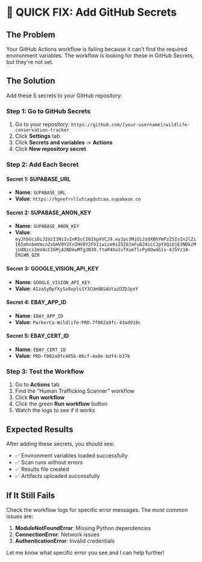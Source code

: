 # 🚨 QUICK FIX: Add GitHub Secrets

## The Problem

Your GitHub Actions workflow is failing because it can't find the required environment variables. The workflow is looking for these in GitHub Secrets, but they're not set.

## The Solution

Add these 5 secrets to your GitHub repository:

### Step 1: Go to GitHub Secrets

1. Go to your repository: `https://github.com/[your-username]/wildlife-conservation-tracker`
2. Click **Settings** tab
3. Click **Secrets and variables** → **Actions**
4. Click **New repository secret**

### Step 2: Add Each Secret

#### Secret 1: SUPABASE_URL

- **Name**: `SUPABASE_URL`
- **Value**: `https://hgnefrvllutcagdutcaa.supabase.co`

#### Secret 2: SUPABASE_ANON_KEY

- **Name**: `SUPABASE_ANON_KEY`
- **Value**: `eyJhbGciOiJIUzI1NiIsInR5cCI6IkpXVCJ9.eyJpc3MiOiJzdXBhYmFzZSIsInJlZiI6ImhnbmVmcnZsbHV0Y2FnZHV0Y2FhIiwicm9sZSI6ImFub24iLCJpYXQiOjE3NDkzMjU4NzcsImV4cCI6MjA2NDkwMTg3N30.ftaP4Xa1vTXumTlcPy0OwdG1s-4JSYz10-ENiWB_QZ0`

#### Secret 3: GOOGLE_VISION_API_KEY

- **Name**: `GOOGLE_VISION_API_KEY`
- **Value**: `AIzaSyDpfXySa9vplsSY3CUm9BSAUtazDZDJpoY`

#### Secret 4: EBAY_APP_ID

- **Name**: `EBAY_APP_ID`
- **Value**: `ParkerCa-Wildlife-PRD-7f002a9fc-43ad918c`

#### Secret 5: EBAY_CERT_ID

- **Name**: `EBAY_CERT_ID`
- **Value**: `PRD-f002a9fc485b-06cf-4a0e-bdf4-b37b`

### Step 3: Test the Workflow

1. Go to **Actions** tab
2. Find the "Human Trafficking Scanner" workflow
3. Click **Run workflow**
4. Click the green **Run workflow** button
5. Watch the logs to see if it works

## Expected Results

After adding these secrets, you should see:

- ✅ Environment variables loaded successfully
- ✅ Scan runs without errors
- ✅ Results file created
- ✅ Artifacts uploaded successfully

## If It Still Fails

Check the workflow logs for specific error messages. The most common issues are:

1. **ModuleNotFoundError**: Missing Python dependencies
2. **ConnectionError**: Network issues
3. **AuthenticationError**: Invalid credentials

Let me know what specific error you see and I can help further!
